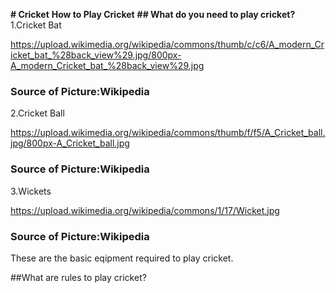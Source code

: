 **# Cricket**
**How to Play Cricket**
**## What do you need to play cricket?**
1.Cricket Bat

https://upload.wikimedia.org/wikipedia/commons/thumb/c/c6/A_modern_Cricket_bat_%28back_view%29.jpg/800px-A_modern_Cricket_bat_%28back_view%29.jpg

### Source of Picture:Wikipedia

2.Cricket Ball

https://upload.wikimedia.org/wikipedia/commons/thumb/f/f5/A_Cricket_ball.jpg/800px-A_Cricket_ball.jpg

### Source of Picture:Wikipedia

3.Wickets

https://upload.wikimedia.org/wikipedia/commons/1/17/Wicket.jpg

### Source of Picture:Wikipedia

These are the basic eqipment required to play cricket.

##What are rules to play cricket?





